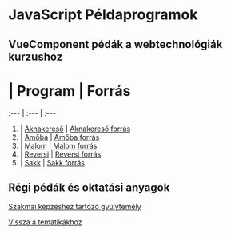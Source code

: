 # JavaScript Példaprogramok

## VueComponent pédák a webtechnológiák kurzushoz

# | Program | Forrás
:--- | :--- | :---
1. | [Aknakereső](/examples/webexamples/Aknakereso.html) | [Aknakereső forrás](/examples/webexamples/Aknakereso_forras.html)
2. | [Amőba](/examples/webexamples/Amoba.html) | [Amőba forrás](/examples/webexamples/Amoba_forras.html)
3. | [Malom](/examples/webexamples/Malom.html) | [Malom forrás](/examples/webexamples/Malom_forras.html)
4. | [Reversi](/examples/webexamples/Reversi.html) | [Reversi forrás](/examples/webexamples/Reversi_forras.html)
5. | [Sakk](/examples/webexamples/Sakk.html) | [Sakk forrás](/examples/webexamples/Sakk_forras.html)

## Régi pédák és oktatási anyagok

[Szakmai képzéshez tartozó gyűlytemély](http://tom.uw.hu/index.php)

[Vissza a tematikákhoz](/subjects/)
